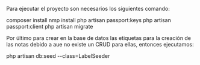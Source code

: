 Para ejecutar el proyecto son necesarios los siguientes comando:

composer install
nmp install
php artisan passport:keys
php artisan passport:client
php artisan migrate

Por último para crear en la base de datos las etiquetas para la creación de las notas debido a aue no existe un CRUD para ellas, entonces ejecutamos:

php artisan db:seed --class=LabelSeeder
